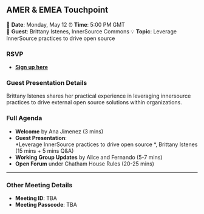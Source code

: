 ## AMER & EMEA Touchpoint  

📅 **Date**: Monday, May 12
⏰ **Time**: 5:00 PM GMT  
🎤 **Guest**: Brittany Istenes, InnerSource Commons
💡 **Topic**: Leverage InnerSource practices to drive open source 

### RSVP  

- **[Sign up here]()**  

### Guest Presentation Details  

Brittany Istenes shares her practical experience in leveraging innersource practices to drive external open source solutions within organizations.

### Full Agenda  
- **Welcome** by Ana Jimenez (3 mins)  
- **Guest Presentation**:  
  *Leverage InnerSource practices to drive open source *, Brittany Istenes (15 mins + 5 mins Q&A)  
- **Working Group Updates** by Alice and Fernando (5-7 mins)
- **Open Forum** under Chatham House Rules (20-25 mins)  

---

### Other Meeting Details  
- **Meeting ID**: TBA
- **Meeting Passcode**: TBA
